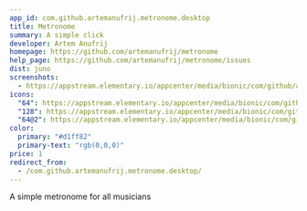 ```yaml
---
app_id: com.github.artemanufrij.metronome.desktop
title: Metronome
summary: A simple click
developer: Artem Anufrij
homepage: https://github.com/artemanufrij/metronome
help_page: https://github.com/artemanufrij/metronome/issues
dist: juno
screenshots:
  - https://appstream.elementary.io/appcenter/media/bionic/com/github/artemanufrij.metronome.desktop/FBF3325E7C3504023E960D53B4810A4A/screenshots/image-1_orig.png
icons:
  "64": https://appstream.elementary.io/appcenter/media/bionic/com/github/artemanufrij.metronome.desktop/FBF3325E7C3504023E960D53B4810A4A/icons/64x64/com.github.artemanufrij.metronome_com.github.artemanufrij.metronome.png
  "128": https://appstream.elementary.io/appcenter/media/bionic/com/github/artemanufrij.metronome.desktop/FBF3325E7C3504023E960D53B4810A4A/icons/128x128/com.github.artemanufrij.metronome_com.github.artemanufrij.metronome.png
  "64@2": https://appstream.elementary.io/appcenter/media/bionic/com/github/artemanufrij.metronome.desktop/FBF3325E7C3504023E960D53B4810A4A/icons/64x64@2/com.github.artemanufrij.metronome_com.github.artemanufrij.metronome.png
color:
  primary: "#d1ff82"
  primary-text: "rgb(0,0,0)"
price: 1
redirect_from:
  - /com.github.artemanufrij.metronome.desktop/
---
```


<p>A simple metronome for all musicians</p>
